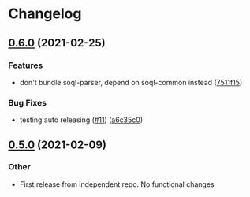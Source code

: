 # Changelog

## [0.6.0](https://www.github.com/forcedotcom/soql-language-server/compare/v0.5.0...v0.6.0) (2021-02-25)


### Features

* don't bundle soql-parser, depend on soql-common instead ([7511f15](https://www.github.com/forcedotcom/soql-language-server/commit/7511f15e12f924884a7b0fa22ce36440db715f6b))


### Bug Fixes

* testing auto releasing ([#11](https://www.github.com/forcedotcom/soql-language-server/issues/11)) ([a6c35c0](https://www.github.com/forcedotcom/soql-language-server/commit/a6c35c042b8bc2a1783fa8f98ec6642049e14619))

## [0.5.0](https://www.github.com/forcedotcom/soql-language-server/compare/v0.3.4...v0.5.0) (2021-02-09)


### Other

* First release from independent repo. No functional changes
